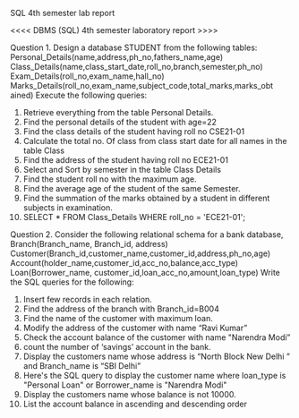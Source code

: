 SQL 4th semester lab report

<<<< DBMS (SQL) 4th semester laboratory report >>>>


Question 1. Design a database STUDENT from the following tables:
Personal_Details(name,address,ph_no,fathers_name,age)
Class_Details(name,class_start_date,roll_no,branch,semester,ph_no)
Exam_Details(roll_no,exam_name,hall_no)
Marks_Details(roll_no,exam_name,subject_code,total_marks,marks_obt ained)
Execute the following queries:
1. Retrieve everything from the table Personal Details.
2. Find the personal details of the student with age=22
3. Find the class details of the student having roll no CSE21-01
4. Calculate the total no. Of class from class start date for all names in the table Class
5. Find the address of the student having roll no ECE21-01
6. Select and Sort by semester in the table Class Details
7. Find the student roll no with the maximum age.
8. Find the average age of the student of the same Semester.
9. Find the summation of the marks obtained by a student in different subjects in examination.
10. SELECT * FROM Class_Details WHERE roll_no = 'ECE21-01';


Question 2. Consider the following relational schema for a bank database,
Branch(Branch_name, Branch_id, address)
Customer(Branch_id,customer_name,customer_id,address,ph_no,age)
Account(holder_name,customer_id,acc_no,balance,acc_type) Loan(Borrower_name,
customer_id,loan_acc_no,amount,loan_type)
Write the SQL queries for the following:
1. Insert few records in each relation.
2. Find the address of the branch with Branch_id=B004
3. Find the name of the customer with maximum loan.
4. Modify the address of the customer with name “Ravi Kumar”
5. Check the account balance of the customer with name "Narendra Modi”
6. count the number of ‘savings’ account in the bank.
7. Display the customers name whose address is “North Block New Delhi ” and Branch_name is “SBI Delhi”
8. Here's the SQL query to display the customer name where loan_type is "Personal Loan" or
Borrower_name is "Narendra Modi"
9. Display the customers name whose balance is not 10000.
10. List the account balance in ascending and descending order
